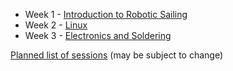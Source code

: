  * Week 1 - [Introduction to Robotic Sailing](https://docs.google.com/presentation/d/1mXyZDn5pAF8RJxOnn1lrPGc7aDZVtBYQPLyOgx8LrN8/edit?usp=sharing)
 * Week 2 - [Linux](linux)
 * Week 3 - [Electronics and Soldering](electronics)
 
[Planned list of sessions](../intro_sessions_2018) (may be subject to change)
